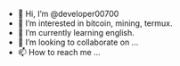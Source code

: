 - 👋 Hi, I’m @developer00700
- 👀 I’m interested in bitcoin, mining, termux.
- 🌱 I’m currently learning english.
- 💞️ I’m looking to collaborate on ...
- 📫 How to reach me ...

<!---
developer00700/developer00700 is a ✨ special ✨ repository because its `README.md` (this file) appears on your GitHub profile.
You can click the Preview link to take a look at your changes.
--->
